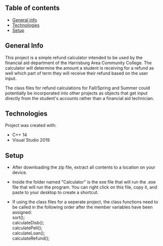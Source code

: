 ## Table of contents
* [General info](#general-info)
* [Technologies](#technologies)
* [Setup](#setup)

## General Info
This project is a simple refund calculator intended to be used by the financial aid department of the Harrisburg Area Community College. The calculator will determine the amount a student is receiving for a refund as well which part of term they will receive their refund based on the user input.

The class files for refund calculations for Fall/Spring and Summer could potentially be incorporated into other projects as objects that get input directly from the student's accounts rather than a financial aid technician.

## Technologies
Project was created with:
* C++ 14
* Visual Studio 2019

## Setup
* After downloading the zip file, extract all contents to a location on your
device.

* Inside the folder named "Calculator" is the exe file that will run the .exe file that will run the program. You can right click on this file, copy it, and paste to your desktop to create a shortcut.

* If using the class files for a seperate project, the class functions need to be called in the following order after the member variables have been assigned:<br>
 sort();<br>
 calculateDisb();<br>
 calculatePell();<br>
 calculateLoan();<br>
 calculateRefund();<br>
